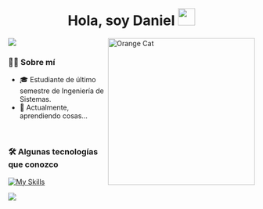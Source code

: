 <h1 align="center"><b>Hola, soy Daniel </b><img src="https://media.giphy.com/media/hvRJCLFzcasrR4ia7z/giphy.gif" width="35"></h1>

<img src="https://user-images.githubusercontent.com/73097560/115834477-dbab4500-a447-11eb-908a-139a6edaec5c.gif">

<img align="right" width=300px alt="Orange Cat" src="https://i.gifer.com/DAS.gif" />

<h3>👨‍💻 Sobre mí</h3>

<ul>
  <li>🎓 Estudiante de último semestre de Ingeniería de Sistemas.</li>
  <li>🎯 Actualmente, aprendiendo cosas...</li>
</ul>

<br/>

<h3>🛠 Algunas tecnologías que conozco</h3>

[![My Skills](https://skillicons.dev/icons?i=html,css,js,ts,react,tailwind,git)](https://skillicons.dev)

<img src="https://user-images.githubusercontent.com/73097560/115834477-dbab4500-a447-11eb-908a-139a6edaec5c.gif">
